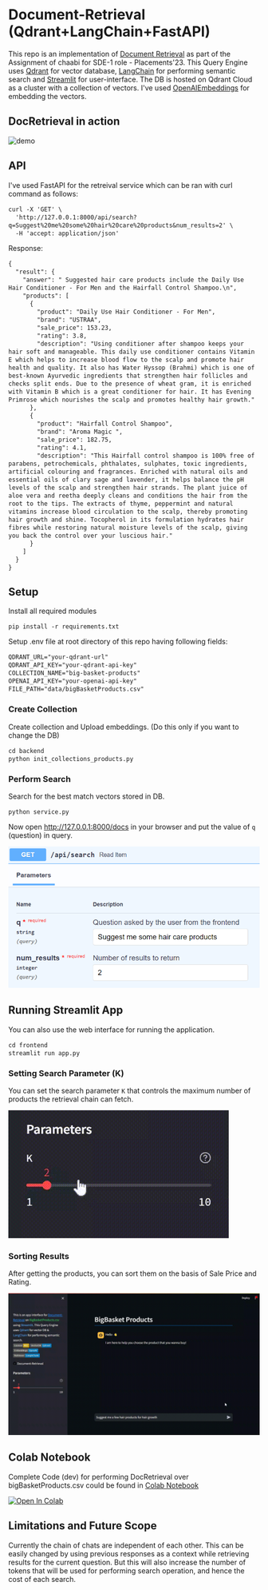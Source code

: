 # Document-Retrieval (Qdrant+LangChain+FastAPI)
This repo is an implementation of [Document Retrieval](https://python.langchain.com/docs/modules/data_connection/) as part of the Assignment of chaabi for SDE-1 role - Placements'23. This Query Engine uses [Qdrant](https://github.com/qdrant/qdrant) for vector database, [LangChain](https://github.com/langchain-ai/langchain) for performing semantic search and [Streamlit](https://streamlit.io/) for user-interface. The DB is hosted on Qdrant Cloud as a cluster with a collection of vectors. I've used [OpenAIEmbeddings](https://platform.openai.com/docs/guides/embeddings/what-are-embeddings) for embedding the vectors.

## DocRetrieval in action

![demo](data/chat-demo.gif)

## API
I've used FastAPI for the retreival service which can be ran with curl command as follows:
```
curl -X 'GET' \
  'http://127.0.0.1:8000/api/search?q=Suggest%20me%20some%20hair%20care%20products&num_results=2' \
  -H 'accept: application/json'
```
Response:
```
{
  "result": {
    "answer": " Suggested hair care products include the Daily Use Hair Conditioner - For Men and the Hairfall Control Shampoo.\n",
    "products": [
      {
        "product": "Daily Use Hair Conditioner - For Men",
        "brand": "USTRAA",
        "sale_price": 153.23,
        "rating": 3.8,
        "description": "Using conditioner after shampoo keeps your hair soft and manageable. This daily use conditioner contains Vitamin E which helps to increase blood flow to the scalp and promote hair health and quality. It also has Water Hyssop (Brahmi) which is one of best-known Ayurvedic ingredients that strengthen hair follicles and checks split ends. Due to the presence of wheat gram, it is enriched with Vitamin B which is a great conditioner for hair. It has Evening Primrose which nourishes the scalp and promotes healthy hair growth."
      },
      {
        "product": "Hairfall Control Shampoo",
        "brand": "Aroma Magic ",
        "sale_price": 182.75,
        "rating": 4.1,
        "description": "This Hairfall control shampoo is 100% free of parabens, petrochemicals, phthalates, sulphates, toxic ingredients, artificial colouring and fragrances. Enriched with natural oils and essential oils of clary sage and lavender, it helps balance the pH levels of the scalp and strengthen hair strands. The plant juice of aloe vera and reetha deeply cleans and conditions the hair from the root to the tips. The extracts of thyme, peppermint and natural vitamins increase blood circulation to the scalp, thereby promoting hair growth and shine. Tocopherol in its formulation hydrates hair fibres while restoring natural moisture levels of the scalp, giving you back the control over your luscious hair."
      }
    ]
  }
}
```

## Setup
Install all required modules
```
pip install -r requirements.txt
```
Setup .env file at root directory of this repo having following fields:
```
QDRANT_URL="your-qdrant-url"
QDRANT_API_KEY="your-qdrant-api-key"
COLLECTION_NAME="big-basket-products"
OPENAI_API_KEY="your-openai-api-key"
FILE_PATH="data/bigBasketProducts.csv"
```

### Create Collection
Create collection and Upload embeddings. (Do this only if you want to change the DB)
```
cd backend
python init_collections_products.py
```

### Perform Search
Search for the best match vectors stored in DB.
```
python service.py
```
Now open http://127.0.0.1:8000/docs in your browser and put the value of `q` (question) in query.

![demo](data/fast-api.png)

## Running Streamlit App
You can also use the web interface for running the application.
```
cd frontend
streamlit run app.py
```

### Setting Search Parameter (K)
You can set the search parameter `K` that controls the maximum number of products the retrieval chain can fetch.

![demo](data/chat-parameters.gif)

### Sorting Results
After getting the products, you can sort them on the basis of Sale Price and Rating.

![demo](data/chat-sort.gif)

## Colab Notebook
Complete Code (dev) for performing DocRetrieval over bigBasketProducts.csv could be found in [Colab Notebook](https://colab.research.google.com/github/AbhishekPardhi/Document-Retrieval/blob/main/test.ipynb)

[![Open In Colab](https://colab.research.google.com/assets/colab-badge.svg)](https://colab.research.google.com/github/AbhishekPardhi/Document-Retrieval/blob/main/test.ipynb)

## Limitations and Future Scope
Currently the chain of chats are independent of each other. This can be easily changed by using previous responses as a context while retrieving results for the current question. But this will also increase the number of tokens that will be used for performing search operation, and hence the cost of each search.